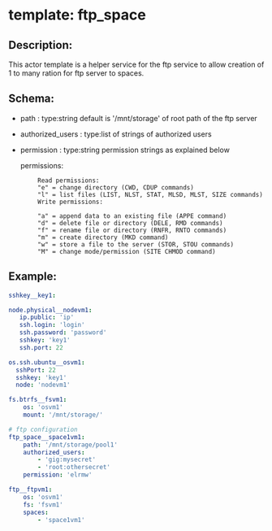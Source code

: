 # template: ftp_space

## Description:

This actor template is a helper service for the ftp service to allow creation of 1 to many ration for ftp server to
spaces.
## Schema:
 - path : type:string default is '/mnt/storage' of root path of the ftp server
 - authorized_users : type:list of strings of authorized users
 - permission : type:string permission strings as explained below

   permissions:
```
        Read permissions:
        "e" = change directory (CWD, CDUP commands)
        "l" = list files (LIST, NLST, STAT, MLSD, MLST, SIZE commands)
        Write permissions:

        "a" = append data to an existing file (APPE command)
        "d" = delete file or directory (DELE, RMD commands)
        "f" = rename file or directory (RNFR, RNTO commands)
        "m" = create directory (MKD command)
        "w" = store a file to the server (STOR, STOU commands)
        "M" = change mode/permission (SITE CHMOD command)
```

## Example:
```yaml
sshkey__key1:

node.physical__nodevm1:
   ip.public: 'ip'
   ssh.login: 'login'
   ssh.password: 'password'
   sshkey: 'key1'
   ssh.port: 22

os.ssh.ubuntu__osvm1:
  sshPort: 22
  sshkey: 'key1'
  node: 'nodevm1'

fs.btrfs__fsvm1:
    os: 'osvm1'
    mount: '/mnt/storage/'

# ftp configuration
ftp_space__space1vm1:
    path: '/mnt/storage/pool1'
    authorized_users:
        - 'gig:mysecret'
        - 'root:othersecret'
    permission: 'elrmw'

ftp__ftpvm1:
    os: 'osvm1'
    fs: 'fsvm1'
    spaces:
        - 'space1vm1'
```